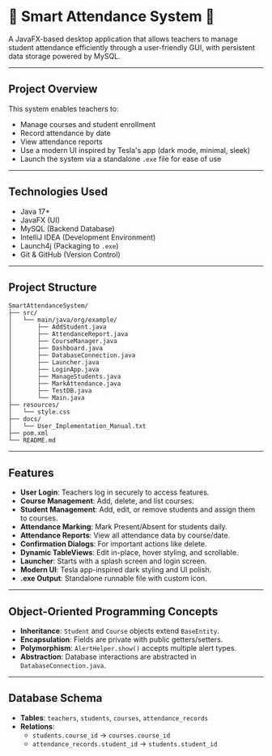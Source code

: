 # 📘 Smart Attendance System 📘

A JavaFX-based desktop application that allows teachers to manage student attendance efficiently through a user-friendly GUI, with persistent data storage powered by MySQL.

---

## Project Overview

This system enables teachers to:
- Manage courses and student enrollment
- Record attendance by date
- View attendance reports
- Use a modern UI inspired by Tesla's app (dark mode, minimal, sleek)
- Launch the system via a standalone `.exe` file for ease of use

---

## Technologies Used

- Java 17+
- JavaFX (UI)
- MySQL (Backend Database)
- IntelliJ IDEA (Development Environment)
- Launch4j (Packaging to `.exe`)
- Git & GitHub (Version Control)

---

## Project Structure

```
SmartAttendanceSystem/
├── src/
│   └── main/java/org/example/
│       ├── AddStudent.java
│       ├── AttendanceReport.java
│       ├── CourseManager.java
│       ├── Dashboard.java
│       ├── DatabaseConnection.java
│       ├── Launcher.java
│       ├── LoginApp.java
│       ├── ManageStudents.java
│       ├── MarkAttendance.java
│       ├── TestDB.java
│       └── Main.java
├── resources/
│   └── style.css
├── docs/
│   └── User_Implementation_Manual.txt
├── pom.xml
└── README.md
```

---

## Features

- **User Login**: Teachers log in securely to access features.
- **Course Management**: Add, delete, and list courses.
- **Student Management**: Add, edit, or remove students and assign them to courses.
- **Attendance Marking**: Mark Present/Absent for students daily.
- **Attendance Reports**: View all attendance data by course/date.
- **Confirmation Dialogs**: For important actions like delete.
- **Dynamic TableViews**: Edit in-place, hover styling, and scrollable.
- **Launcher**: Starts with a splash screen and login screen.
- **Modern UI**: Tesla app-inspired dark styling and UI polish.
- **.exe Output**: Standalone runnable file with custom icon.

---

## Object-Oriented Programming Concepts

- **Inheritance**: `Student` and `Course` objects extend `BaseEntity`.
- **Encapsulation**: Fields are private with public getters/setters.
- **Polymorphism**: `AlertHelper.show()` accepts multiple alert types.
- **Abstraction**: Database interactions are abstracted in `DatabaseConnection.java`.

---

## Database Schema

- **Tables**: `teachers`, `students`, `courses`, `attendance_records`
- **Relations**: 
  - `students.course_id` → `courses.course_id`
  - `attendance_records.student_id` → `students.student_id`
